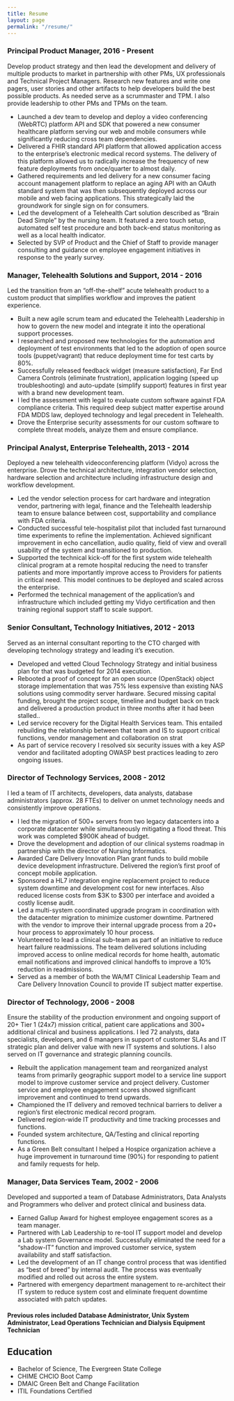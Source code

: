 ```yaml
---
title: Resume
layout: page
permalink: "/resume/"
---
```


### Principal Product Manager, 2016 - Present

Develop product strategy and then lead the development and delivery of multiple products to market in partnership with other PMs, UX professionals and Technical Project Managers.  Research new features and write one pagers, user stories and other artifacts to help developers build the best possible products.   As needed serve as a scrummaster and TPM.  I also provide leadership to other PMs and TPMs on the team.

* Launched a dev team to develop and deploy a video conferencing (WebRTC) platform API and SDK that powered a new consumer healthcare platform serving our web and mobile consumers while significantly reducing cross team dependencies.
* Delivered a FHIR standard API platform that allowed application  access to the enterprise’s electronic medical record systems.  The delivery of this platform allowed us to radically increase the frequency of new feature deployments from once/quarter to almost daily.
* Gathered requirements and led delivery for a new consumer facing account management platform to replace an aging API with an OAuth standard system that was then subsequently deployed across our mobile and web facing applications.  This strategically laid the groundwork for single sign on for consumers.
* Led the development of  a Telehealth Cart solution described as “Brain Dead Simple” by the nursing team.  It featured a zero touch setup, automated self test procedure and both back-end status monitoring as well as a local health indicator.
* Selected by SVP of Product and the Chief of Staff to provide manager consulting and guidance on employee engagement initiatives in response to the yearly survey.

### Manager, Telehealth Solutions and Support, 2014 - 2016
Led the transition from an “off-the-shelf” acute telehealth product to a custom product that simplifies workflow and improves the patient experience.  

* Built a new agile scrum team and educated the Telehealth Leadership in how to govern the new model and integrate it into the operational support processes.
* I researched and proposed new technologies for the automation and deployment of test environments that led to the adoption of open source tools (puppet/vagrant) that reduce deployment time for test carts by 80%.
* Successfully released feedback widget (measure satisfaction), Far End Camera Controls (eliminate frustration), application logging (speed up troubleshooting) and auto-update (simplify support) features in first year with a brand new development team.
* I led the assessment with legal to evaluate custom software against FDA compliance criteria.  This required deep subject matter expertise around FDA MDDS law, deployed technology and legal precedent in Telehealth.
* Drove the  Enterprise security assessments for our custom software to complete threat models, analyze them and ensure compliance.  

### Principal Analyst, Enterprise Telehealth, 2013 - 2014
Deployed  a new telehealth videoconferencing platform (Vidyo) across the enterprise.  Drove the technical architecture, integration vendor selection, hardware selection and architecture including infrastructure  design and workflow development.

* Led the vendor selection process for cart hardware and integration vendor, partnering with legal, finance and the Telehealth leadership team to ensure balance between cost, supportability and compliance with FDA criteria.
* Conducted successful tele-hospitalist pilot that included fast turnaround time experiments to refine the implementation.  Achieved significant improvement in echo cancellation, audio quality, field of view and overall usability of the system and transitioned to production.
* Supported the technical kick-off for the first system wide telehealth clinical program at a remote hospital reducing the need to transfer patients and more importantly improve access to Providers for patients in critical need.  This model continues to be deployed and scaled across the enterprise.
* Performed the technical management of the application’s and infrastructure which included getting my Vidyo certification and then training regional support staff to scale support.

### Senior Consultant, Technology Initiatives, 2012 - 2013
Served as an internal consultant reporting to the CTO charged with developing technology strategy and leading it’s execution.  

* Developed and vetted Cloud Technology Strategy and initial business plan for that was budgeted for 2014 execution. 
* Rebooted a proof of concept for an open source (OpenStack) object storage implementation that was 75% less expensive than existing NAS solutions using commodity server hardware.  Secured missing capital funding, brought the project scope, timeline and budget back on track and delivered a production product in three months after it had been stalled..
* Led service recovery for the Digital Health Services team.  This entailed rebuilding the relationship between that team and IS to support critical functions, vendor management and collaboration on strat
* As part of service recovery I resolved six security issues with a key ASP vendor and facilitated adopting OWASP best practices leading to zero ongoing issues.

### Director of Technology Services, 2008 - 2012
I led a team of IT architects, developers, data analysts, database administrators (approx. 28 FTEs) to deliver on unmet technology needs and consistently improve operations.

* I led the migration of 500+ servers from two legacy datacenters into a corporate datacenter while simultaneously mitigating a flood threat.  This work was completed $900K ahead of budget.
* Drove the development and adoption of our clinical systems roadmap in partnership with the director of Nursing Informatics.
* Awarded Care Delivery Innovation Plan grant funds to build mobile device development infrastructure.  Delivered the region’s first proof of concept mobile application.
* Sponsored a HL7 integration engine replacement project to reduce system downtime and development cost for new interfaces.  Also reduced license costs from $3K to $300 per interface and avoided a costly license audit.
* Led a multi-system coordinated upgrade program in coordination with the datacenter migration to minimize customer downtime.  Partnered with the vendor to improve their internal upgrade process from a 20+ hour process to approximately 10 hour process.
* Volunteered to lead a clinical sub-team as part of an initiative to reduce heart failure readmissions. The team delivered solutions including improved access to online medical records for home health, automatic email notifications and improved clinical handoffs to improve a 10% reduction in readmissions.
* Served as a member of both the WA/MT Clinical Leadership Team and Care Delivery Innovation Council to provide IT subject matter expertise.

### Director of Technology, 2006 - 2008
Ensure the stability of the production environment and ongoing support of 20+ Tier 1 (24x7) mission critical, patient care applications and 300+ additional clinical and business applications. I led 72 analysts, data specialists, developers, and 6 managers in support of customer SLAs and IT strategic plan and deliver value with new IT systems and solutions.  I also served on IT governance and strategic planning councils.

* Rebuilt the application management team and reorganized analyst teams from primarily geographic support model to a service line support model to improve customer service and project delivery.  Customer service and employee engagement scores showed significant improvement and continued to trend upwards.
* Championed the IT delivery and removed technical barriers to deliver a region’s first electronic medical record program.
* Delivered region-wide IT productivity and time tracking processes and functions.
* Founded system architecture, QA/Testing and clinical reporting functions.   
* As a Green Belt consultant I helped a Hospice organization achieve a huge improvement in turnaround time (90%) for responding to patient and family requests for help. 

### Manager, Data Services Team, 2002 - 2006
Developed and supported a team of Database Administrators, Data Analysts and Programmers who deliver and protect clinical and business data.     

* Earned Gallup Award for highest employee engagement scores as a team manager.
* Partnered with Lab Leadership to re-tool IT support model and develop a Lab system Governance model.  Successfully eliminated the need for a “shadow-IT” function and improved customer service, system availability and staff satisfaction.
* Led the development of an IT change control process that was identified as “best of breed” by internal audit.  The process was eventually modified and rolled out across the entire system.
* Partnered with emergency department management to re-architect their IT system to reduce system cost and eliminate frequent downtime associated with patch updates.

#### Previous roles included  Database Administrator, Unix System Administrator,  Lead Operations Technician and Dialysis Equipment Technician  

## Education
* Bachelor of Science, The Evergreen State College
* CHIME CHCIO Boot Camp
* DMAIC Green Belt and Change Facilitation
* ITIL Foundations Certified
